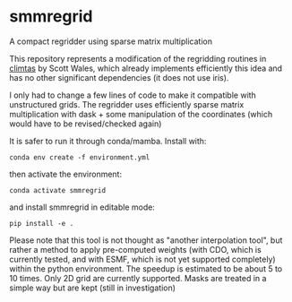 # smmregrid
A compact regridder using sparse matrix multiplication

This repository represents a modification of the regridding routines in [climtas](https://github.com/ScottWales/climtas) by Scott Wales, which already implements efficiently this idea and has no other significant dependencies (it does not use iris).

I only had to change a few lines of code to make it compatible with unstructured grids. The regridder uses efficiently sparse matrix multiplication with dask + some manipulation of the coordinates (which would have to be revised/checked again)

It is safer to run it through conda/mamba. Install with: 

```
conda env create -f environment.yml
```

then activate the environment:

```
conda activate smmregrid
```
and install smmregrid in editable mode:

```
pip install -e .
```

Please note that this tool is not thought as "another interpolation tool", but rather a method to apply pre-computed weights (with CDO, which is currently tested, and with ESMF, which is not yet supported completely) within the python environment. 
The speedup is estimated to be about 5 to 10 times. Only 2D grid are currently supported. Masks are treated in a simple way but are kept (still in investigation)
